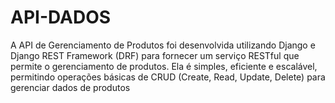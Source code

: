 # API-DADOS
A API de Gerenciamento de Produtos foi desenvolvida utilizando Django e Django REST Framework (DRF) para fornecer um serviço RESTful que permite o gerenciamento de produtos. Ela é simples, eficiente e escalável, permitindo operações básicas de CRUD (Create, Read, Update, Delete) para gerenciar dados de produtos
